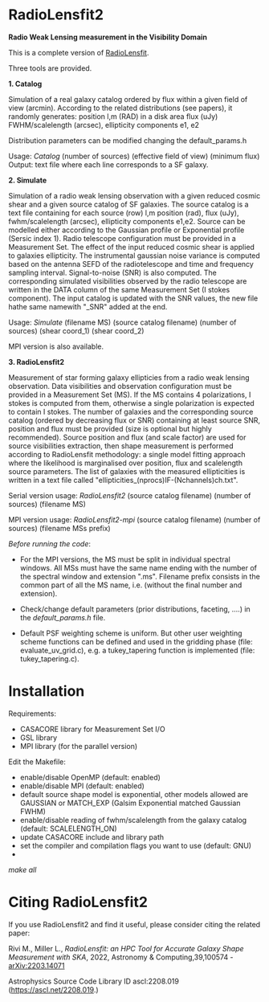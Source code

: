 # RadioLensfit2

**Radio Weak Lensing measurement in the Visibility Domain**

This is a complete version of [RadioLensfit](https://github.com/marziarivi/RadioLensfit).

Three tools are provided. 

**1. Catalog**

Simulation of a real galaxy catalog ordered by flux within a given field of view (arcmin).
According to the related distributions (see papers), it randomly generates: 
position l,m (RAD) in a disk area
flux (uJy)
FWHM/scalelength (arcsec), 
ellipticity components e1, e2

Distribution parameters can be modified changing the default_params.h

Usage: *Catalog* (number of sources) (effective field of view) (minimum flux)
Output: text file where each line corresponds to a SF galaxy.

**2. Simulate**

Simulation of a radio weak lensing observation with a given reduced cosmic shear and a given source catalog of SF galaxies.
The source catalog is a text file containing for each source (row) l,m position (rad), flux (uJy), fwhm/scalelength (arcsec), ellipticity components e1,e2. Source can be modelled either according to the Gaussian profile or Exponential profile (Sersic index 1).
Radio telescope configuration must be provided in a Measurement Set.
The effect of the input reduced cosmic shear is applied to galaxies ellipticity. The instrumental gaussian noise variance is computed based on the antenna SEFD of the radiotelescope and time and frequency sampling interval. Signal-to-noise (SNR) is also computed.
The corresponding simulated visibilities observed by the radio telescope are written in the DATA column of the same Measurement Set (I stokes component). The input catalog is updated with the SNR values, the new file hathe same namewith "_SNR" added at the end.

Usage: *Simulate* (filename MS) (source catalog filename) (number of sources) (shear coord_1) (shear coord_2)
 
MPI version is also available.

**3. RadioLensfit2**

Measurement of star forming galaxy ellipticies from a radio weak lensing observation.
Data visibilities and observation configuration must be provided in a Measurement Set (MS). If the MS contains 4 polarizations, I stokes is computed from them, otherwise a single polarization is expected to contain I stokes.
The number of galaxies and the corresponding source catalog (ordered by decreasing flux or SNR) containing at least source SNR, position and flux must be provided (size is optional but highly recommended). 
Source position and flux (and scale factor) are used for source visibilities extraction, then shape measurement is performed according to RadioLensfit methodology: a single model fitting approach where the likelihood is marginalised over position, flux and scalelength source parameters. The list of galaxies with the measured ellipticities is written in a text file called "ellipticities_(nprocs)IF-(Nchannels)ch.txt".

Serial version usage: *RadioLensfit2* (source catalog filename) (number of sources) (filename MS)

MPI version usage: *RadioLensfit2-mpi* (source catalog filename) (number of sources) (filename MSs prefix)

*Before running the code*:

- For the MPI versions, the MS must be split in individual spectral windows. All MSs must have the same name ending with the number of the spectral window and extension  ".ms".
Filename prefix consists in the common part of all the MS name, i.e. (without the final number and extension).  

- Check/change default parameters (prior distributions, faceting, ....) in the *default_params.h* file.

- Default PSF weighting scheme is uniform. But other user weighting scheme functions can be defined and used in the gridding phase (file: evaluate_uv_grid.c), e.g. a tukey_tapering function is implemented (file: tukey_tapering.c).

# Installation

Requirements:
- CASACORE library for Measurement Set I/O
- GSL library 
- MPI library (for the parallel version)

Edit the Makefile:

- enable/disable OpenMP (default: enabled)
- enable/disable MPI (default: enabled)
- default source shape model is exponential, other models allowed are GAUSSIAN or MATCH_EXP (Galsim Exponential matched Gaussian FWHM)   
- enable/disable reading of fwhm/scalelength from the galaxy catalog (default: SCALELENGTH_ON) 
- update CASACORE include and library path
- set the compiler and compilation flags you want to use (default: GNU)
- 
*make all*

# Citing RadioLensfit2

If you use RadioLensfit2 and find it useful, please consider citing the related paper:

Rivi M., Miller L., *RadioLensfit: an HPC Tool for Accurate Galaxy Shape Measurement with SKA*, 2022, Astronomy & Computing,39,100574 - [arXiv:2203.14071](https://arxiv.org/abs/2203.14071)

Astrophysics Source Code Library ID ascl:2208.019 (https://ascl.net/2208.019.)



